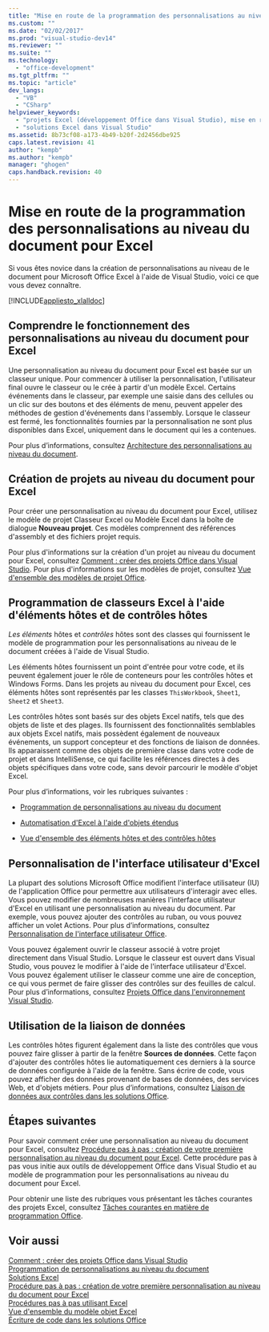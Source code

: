 ```yaml
---
title: "Mise en route de la programmation des personnalisations au niveau du document pour Excel"
ms.custom: ""
ms.date: "02/02/2017"
ms.prod: "visual-studio-dev14"
ms.reviewer: ""
ms.suite: ""
ms.technology: 
  - "office-development"
ms.tgt_pltfrm: ""
ms.topic: "article"
dev_langs: 
  - "VB"
  - "CSharp"
helpviewer_keywords: 
  - "projets Excel (développement Office dans Visual Studio), mise en route"
  - "solutions Excel dans Visual Studio"
ms.assetid: 8b73cf08-a173-4b49-b20f-2d2456dbe925
caps.latest.revision: 41
author: "kempb"
ms.author: "kempb"
manager: "ghogen"
caps.handback.revision: 40
---
```

# Mise en route de la programmation des personnalisations au niveau du document pour Excel
  Si vous êtes novice dans la création de personnalisations au niveau de le document pour Microsoft Office Excel à l'aide de Visual Studio, voici ce que vous devez connaître.  
  
 [!INCLUDE[appliesto_xlalldoc](../vsto/includes/appliesto-xlalldoc-md.md)]  
  
## Comprendre le fonctionnement des personnalisations au niveau du document pour Excel  
 Une personnalisation au niveau du document pour Excel est basée sur un classeur unique.  Pour commencer à utiliser la personnalisation, l'utilisateur final ouvre le classeur ou le crée à partir d'un modèle Excel.  Certains événements dans le classeur, par exemple une saisie dans des cellules ou un clic sur des boutons et des éléments de menu, peuvent appeler des méthodes de gestion d'événements dans l'assembly.  Lorsque le classeur est fermé, les fonctionnalités fournies par la personnalisation ne sont plus disponibles dans Excel, uniquement dans le document qui les a contenues.  
  
 Pour plus d’informations, consultez [Architecture des personnalisations au niveau du document](../vsto/architecture-of-document-level-customizations.md).  
  
## Création de projets au niveau du document pour Excel  
 Pour créer une personnalisation au niveau du document pour Excel, utilisez le modèle de projet Classeur Excel ou Modèle Excel dans la boîte de dialogue **Nouveau projet**.  Ces modèles comprennent des références d'assembly et des fichiers projet requis.  
  
 Pour plus d'informations sur la création d'un projet au niveau du document pour Excel, consultez [Comment : créer des projets Office dans Visual Studio](../vsto/how-to-create-office-projects-in-visual-studio.md).  Pour plus d'informations sur les modèles de projet, consultez [Vue d'ensemble des modèles de projet Office](../vsto/office-project-templates-overview.md).  
  
## Programmation de classeurs Excel à l'aide d'éléments hôtes et de contrôles hôtes  
 *Les éléments* hôtes et *contrôles* hôtes sont des classes qui fournissent le modèle de programmation pour les personnalisations au niveau de le document créées à l'aide de Visual Studio.  
  
 Les éléments hôtes fournissent un point d'entrée pour votre code, et ils peuvent également jouer le rôle de conteneurs pour les contrôles hôtes et Windows Forms.  Dans les projets au niveau du document pour Excel, ces éléments hôtes sont représentés par les classes `ThisWorkbook`, `Sheet1`, `Sheet2` et `Sheet3`.  
  
 Les contrôles hôtes sont basés sur des objets Excel natifs, tels que des objets de liste et des plages.  Ils fournissent des fonctionnalités semblables aux objets Excel natifs, mais possèdent également de nouveaux événements, un support concepteur et des fonctions de liaison de données.  Ils apparaissent comme des objets de première classe dans votre code de projet et dans IntelliSense, ce qui facilite les références directes à des objets spécifiques dans votre code, sans devoir parcourir le modèle d'objet Excel.  
  
 Pour plus d’informations, voir les rubriques suivantes :  
  
-   [Programmation de personnalisations au niveau du document](../vsto/programming-document-level-customizations.md)  
  
-   [Automatisation d'Excel à l'aide d'objets étendus](../vsto/automating-excel-by-using-extended-objects.md)  
  
-   [Vue d'ensemble des éléments hôtes et des contrôles hôtes](../vsto/host-items-and-host-controls-overview.md)  
  
## Personnalisation de l'interface utilisateur d'Excel  
 La plupart des solutions Microsoft Office modifient l'interface utilisateur \(IU\) de l'application Office pour permettre aux utilisateurs d'interagir avec elles.  Vous pouvez modifier de nombreuses manières l'interface utilisateur d'Excel en utilisant une personnalisation au niveau du document.  Par exemple, vous pouvez ajouter des contrôles au ruban, ou vous pouvez afficher un volet Actions.  Pour plus d’informations, consultez [Personnalisation de l'interface utilisateur Office](../vsto/office-ui-customization.md).  
  
 Vous pouvez également ouvrir le classeur associé à votre projet directement dans Visual Studio.  Lorsque le classeur est ouvert dans Visual Studio, vous pouvez le modifier à l'aide de l'interface utilisateur d'Excel.  Vous pouvez également utiliser le classeur comme une aire de conception, ce qui vous permet de faire glisser des contrôles sur des feuilles de calcul.  Pour plus d’informations, consultez [Projets Office dans l'environnement Visual Studio](../vsto/office-projects-in-the-visual-studio-environment.md).  
  
## Utilisation de la liaison de données  
 Les contrôles hôtes figurent également dans la liste des contrôles que vous pouvez faire glisser à partir de la fenêtre **Sources de données**.  Cette façon d'ajouter des contrôles hôtes lie automatiquement ces derniers à la source de données configurée à l'aide de la fenêtre.  Sans écrire de code, vous pouvez afficher des données provenant de bases de données, des services Web, et d'objets métiers.  Pour plus d’informations, consultez [Liaison de données aux contrôles dans les solutions Office](../vsto/binding-data-to-controls-in-office-solutions.md).  
  
## Étapes suivantes  
 Pour savoir comment créer une personnalisation au niveau du document pour Excel, consultez [Procédure pas à pas : création de votre première personnalisation au niveau du document pour Excel](../vsto/walkthrough-creating-your-first-document-level-customization-for-excel.md).  Cette procédure pas à pas vous initie aux outils de développement Office dans Visual Studio et au modèle de programmation pour les personnalisations au niveau du document pour Excel.  
  
 Pour obtenir une liste des rubriques vous présentant les tâches courantes des projets Excel, consultez [Tâches courantes en matière de programmation Office](../vsto/common-tasks-in-office-programming.md).  
  
## Voir aussi  
 [Comment : créer des projets Office dans Visual Studio](../vsto/how-to-create-office-projects-in-visual-studio.md)   
 [Programmation de personnalisations au niveau du document](../vsto/programming-document-level-customizations.md)   
 [Solutions Excel](../vsto/excel-solutions.md)   
 [Procédure pas à pas : création de votre première personnalisation au niveau du document pour Excel](../vsto/walkthrough-creating-your-first-document-level-customization-for-excel.md)   
 [Procédures pas à pas utilisant Excel](../vsto/walkthroughs-using-excel.md)   
 [Vue d'ensemble du modèle objet Excel](../vsto/excel-object-model-overview.md)   
 [Écriture de code dans les solutions Office](../vsto/writing-code-in-office-solutions.md)  
  
  